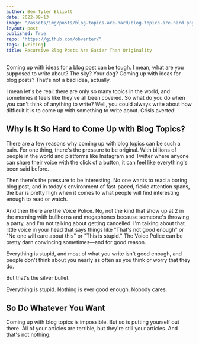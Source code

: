 ```yaml
---
author: Ben Tyler Elliott
date: 2022-09-13
image: "/assets/img/posts/blog-topics-are-hard/blog-topics-are-hard.png"
layout: post
published: True
repo: "https://github.com/obverter/"
tags: [writing]
title: Recursive Blog Posts Are Easier Than Originality
---
```


Coming up with ideas for a blog post can be tough. I mean, what are you supposed to write about? The sky? Your dog? Coming up with ideas for blog posts? That's not a bad idea, actually.

<!--more-->

I mean let's be real: there are only so many topics in the world, and sometimes it feels like they've all been covered. So what do you do when you can't think of anything to write? Well, you could always write about how difficult it is to come up with something to write about. Crisis averted!

## Why Is It So Hard to Come Up with Blog Topics?

There are a few reasons why coming up with blog topics can be such a pain. For one thing, there's the pressure to be original. With billions of people in the world and platforms like Instagram and Twitter where anyone can share their voice with the click of a button, it can feel like everything's been said before.

Then there's the pressure to be interesting. No one wants to read a boring blog post, and in today's environment of fast-paced, fickle attention spans, the bar is pretty high when it comes to what people will find interesting enough to read or watch.

And then there are the Voice Police. No, not the kind that show up at 2 in the morning with bullhorns and megaphones because someone's throwing a party, and I'm not talking about getting cancelled. I'm talking about that little voice in your head that says things like "That's not good enough" or "No one will care about this" or "This is stupid." The Voice Police can be pretty darn convincing sometimes—and for good reason.

Everything is stupid, and most of what you write isn't good enough, and people don't think about you nearly as often as you think or worry that they do.

But that's the silver bullet.

Everything is stupid. Nothing is ever good enough. Nobody cares.

## So Do Whatever You Want

Coming up with blog topics is impossible. But so is putting yourself out there. All of your articles are terrible, but they're still your articles. And that's not nothing.
